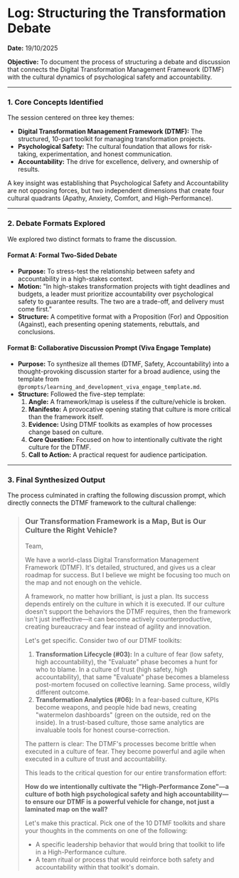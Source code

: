 # Log: Structuring the Transformation Debate

**Date:** 19/10/2025

**Objective:** To document the process of structuring a debate and discussion that connects the Digital Transformation Management Framework (DTMF) with the cultural dynamics of psychological safety and accountability.

---

### 1. Core Concepts Identified

The session centered on three key themes:
*   **Digital Transformation Management Framework (DTMF):** The structured, 10-part toolkit for managing transformation projects.
*   **Psychological Safety:** The cultural foundation that allows for risk-taking, experimentation, and honest communication.
*   **Accountability:** The drive for excellence, delivery, and ownership of results.

A key insight was establishing that Psychological Safety and Accountability are not opposing forces, but two independent dimensions that create four cultural quadrants (Apathy, Anxiety, Comfort, and High-Performance).

---

### 2. Debate Formats Explored

We explored two distinct formats to frame the discussion.

#### Format A: Formal Two-Sided Debate

*   **Purpose:** To stress-test the relationship between safety and accountability in a high-stakes context.
*   **Motion:** "In high-stakes transformation projects with tight deadlines and budgets, a leader must prioritize accountability over psychological safety to guarantee results. The two are a trade-off, and delivery must come first."
*   **Structure:** A competitive format with a Proposition (For) and Opposition (Against), each presenting opening statements, rebuttals, and conclusions.

#### Format B: Collaborative Discussion Prompt (Viva Engage Template)

*   **Purpose:** To synthesize all themes (DTMF, Safety, Accountability) into a thought-provoking discussion starter for a broad audience, using the template from `@prompts/learning_and_development_viva_engage_template.md`.
*   **Structure:** Followed the five-step template:
    1.  **Angle:** A framework/map is useless if the culture/vehicle is broken.
    2.  **Manifesto:** A provocative opening stating that culture is more critical than the framework itself.
    3.  **Evidence:** Using DTMF toolkits as examples of how processes change based on culture.
    4.  **Core Question:** Focused on how to intentionally cultivate the right culture for the DTMF.
    5.  **Call to Action:** A practical request for audience participation.

---

### 3. Final Synthesized Output

The process culminated in crafting the following discussion prompt, which directly connects the DTMF framework to the cultural challenge:

> ### **Our Transformation Framework is a Map, But is Our Culture the Right Vehicle?**
>
> Team,
>
> We have a world-class Digital Transformation Management Framework (DTMF). It's detailed, structured, and gives us a clear roadmap for success. But I believe we might be focusing too much on the map and not enough on the vehicle.
>
> A framework, no matter how brilliant, is just a plan. Its success depends entirely on the culture in which it is executed. If our culture doesn't support the behaviors the DTMF requires, then the framework isn't just ineffective—it can become actively counterproductive, creating bureaucracy and fear instead of agility and innovation.
>
> Let's get specific. Consider two of our DTMF toolkits:
>
> 1.  **Transformation Lifecycle (#03):** In a culture of fear (low safety, high accountability), the "Evaluate" phase becomes a hunt for who to blame. In a culture of trust (high safety, high accountability), that same "Evaluate" phase becomes a blameless post-mortem focused on collective learning. Same process, wildly different outcome.
> 2.  **Transformation Analytics (#06):** In a fear-based culture, KPIs become weapons, and people hide bad news, creating "watermelon dashboards" (green on the outside, red on the inside). In a trust-based culture, those same analytics are invaluable tools for honest course-correction.
>
> The pattern is clear: The DTMF's processes become brittle when executed in a culture of fear. They become powerful and agile when executed in a culture of trust and accountability.
>
> This leads to the critical question for our entire transformation effort:
>
> **How do we intentionally cultivate the "High-Performance Zone"—a culture of both high psychological safety and high accountability—to ensure our DTMF is a powerful vehicle for change, not just a laminated map on the wall?**
>
> Let's make this practical. Pick one of the 10 DTMF toolkits and share your thoughts in the comments on one of the following:
>
> *   A specific leadership behavior that would bring that toolkit to life in a High-Performance culture.
> *   A team ritual or process that would reinforce both safety and accountability within that toolkit's domain.
